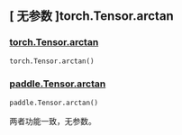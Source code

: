 ## [ 无参数 ]torch.Tensor.arctan

### [torch.Tensor.arctan](https://pytorch.org/docs/stable/generated/torch.Tensor.arctan.html)

```python
torch.Tensor.arctan()
```

### [paddle.Tensor.arctan]()

```python
paddle.Tensor.arctan()
```

两者功能一致，无参数。
